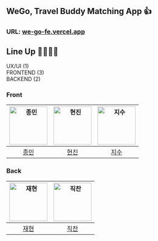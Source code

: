 ## WeGo, Travel Buddy Matching App 👍

### URL: [we-go-fe.vercel.app](we-go-fe.vercel.app)

## Line Up 👨‍💻👩‍💻
UX/UI (1) <br/>
FRONTEND (3) <br/>
BACKEND (2) <br/>

### Front

| <img src="https://avatars.githubusercontent.com/u/100336573?v=4" width=100px alt="종민"> | <img src="https://avatars.githubusercontent.com/u/65334125?v=4" width=100px alt="현진"> | <img src="https://avatars.githubusercontent.com/u/135521917?v=4" width=100px alt="지수"> |
| :----------------------------------------------------------: | :----------------------------------------------------------: | :----------------------------------------------------------: |
|              [종민](https://github.com/NamgungJongMin)              |          [현진](https://github.com/who0803)           |              [지수](https://github.com/NewJiSoo)              |     

### Back

| <img src="https://avatars.githubusercontent.com/u/28504937?v=4" width=100px alt="재현"> | <img src="https://avatars.githubusercontent.com/u/95222741?v=4" width=100px alt="직찬"> | 
| :----------------------------------------------------------: | :----------------------------------------------------------: |
|              [재현](https://github.com/tjvm0877)              |              [직찬](https://github.com/jickDo)              |

<!--

**Here are some ideas to get you started:**

🙋‍♀️ A short introduction - what is your organization all about?
🌈 Contribution guidelines - how can the community get involved?
👩‍💻 Useful resources - where can the community find your docs? Is there anything else the community should know?
🍿 Fun facts - what does your team eat for breakfast?
🧙 Remember, you can do mighty things with the power of [Markdown](https://docs.github.com/github/writing-on-github/getting-started-with-writing-and-formatting-on-github/basic-writing-and-formatting-syntax)
-->
